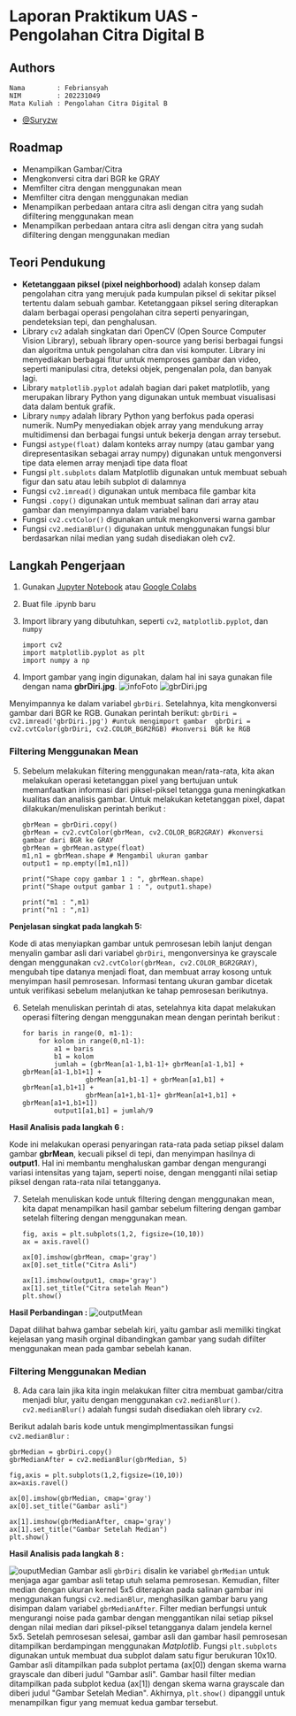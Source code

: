 
# Laporan Praktikum UAS - Pengolahan Citra Digital B

## Authors
    Nama        : Febriansyah
    NIM         : 202231049
    Mata Kuliah : Pengolahan Citra Digital B 
- [@Suryzw](https://github.com/Suryzw)
## Roadmap

- Menampilkan Gambar/Citra
- Mengkonversi citra dari BGR ke GRAY
- Memfilter citra dengan menggunakan mean
- Memfilter citra dengan menggunakan median
- Menampilkan perbedaan antara citra asli dengan citra yang sudah difiltering menggunakan mean
- Menampilkan perbedaan antara citra asli dengan citra yang sudah difiltering dengan menggunakan median
## Teori Pendukung

- **Ketetanggaan piksel (pixel neighborhood)** adalah konsep dalam pengolahan citra yang merujuk pada kumpulan piksel di sekitar piksel tertentu dalam sebuah gambar. Ketetanggaan piksel sering diterapkan dalam berbagai operasi pengolahan citra seperti penyaringan, pendeteksian tepi, dan penghalusan.
- Library `cv2` adalah singkatan dari OpenCV (Open Source Computer Vision Library), sebuah library open-source yang berisi berbagai fungsi dan algoritma untuk pengolahan citra dan visi komputer. Library ini menyediakan berbagai fitur untuk memproses gambar dan video, seperti manipulasi citra, deteksi objek, pengenalan pola, dan banyak lagi.
- Library `matplotlib.pyplot` adalah bagian dari paket matplotlib, yang merupakan library Python yang digunakan untuk membuat visualisasi data dalam bentuk grafik. 
- Library `numpy` adalah library Python yang berfokus pada operasi numerik. NumPy menyediakan objek array yang mendukung array multidimensi dan berbagai fungsi untuk bekerja dengan array tersebut. 
- Fungsi `astype(float)` dalam konteks array numpy (atau gambar yang direpresentasikan sebagai array numpy) digunakan untuk mengonversi tipe data elemen array menjadi tipe data float
- Fungsi `plt.subplots` dalam Matplotlib digunakan untuk membuat sebuah figur dan satu atau lebih subplot di dalamnya
- Fungsi `cv2.imread()` digunakan untuk membaca file gambar kita
- Fungsi `.copy()` digunakan untuk membuat salinan dari array atau gambar dan menyimpannya dalam variabel baru
- Fungsi `cv2.cvtColor()` digunakan untuk mengkonversi warna gambar
- Fungsi `cv2.medianBlur()` digunakan untuk menggunakan fungsi blur berdasarkan nilai median yang sudah disediakan oleh cv2.
## Langkah Pengerjaan

1. Gunakan [Jupyter Notebook](https://jupyter.org/install) atau [Google Colabs](https://colab.google/) 
2. Buat file .ipynb baru
3. Import library yang dibutuhkan, seperti `cv2`, `matplotlib.pyplot`, dan `numpy`

    ```
    import cv2
    import matplotlib.pyplot as plt
    import numpy a np
    ```
4. Import gambar yang ingin digunakan, dalam hal ini saya gunakan file dengan nama **gbrDiri.jpg**.
![infoFoto](infoFoto.jpg)
![gbrDiri.jpg](gbrDiri.jpg)

Menyimpannya ke dalam variabel `gbrDiri`. Setelahnya, kita mengkonversi gambar dari BGR ke RGB. Gunakan perintah berikut:
    ```
    gbrDiri = cv2.imread('gbrDiri.jpg') #untuk mengimport gambar 
    gbrDiri = cv2.cvtColor(gbrDiri, cv2.COLOR_BGR2RGB) #konversi BGR ke RGB
    ```

### Filtering Menggunakan Mean

5. Sebelum melakukan filtering menggunakan mean/rata-rata, kita akan melakukan operasi ketetanggan pixel yang bertujuan untuk memanfaatkan informasi dari piksel-piksel tetangga guna meningkatkan kualitas dan analisis gambar. Untuk melakukan ketetanggan pixel, dapat dilakukan/menuliskan perintah berikut : 
    ```
    gbrMean = gbrDiri.copy()
    gbrMean = cv2.cvtColor(gbrMean, cv2.COLOR_BGR2GRAY) #konversi gambar dari BGR ke GRAY
    gbrMean = gbrMean.astype(float) 
    m1,n1 = gbrMean.shape # Mengambil ukuran gambar
    output1 = np.empty([m1,n1])

    print("Shape copy gambar 1 : ", gbrMean.shape)
    print("Shape output gambar 1 : ", output1.shape)

    print("m1 : ",m1)
    print("n1 : ",n1)
    ```
**Penjelasan singkat pada langkah 5:**

Kode di atas menyiapkan gambar untuk pemrosesan lebih lanjut dengan menyalin gambar asli dari variabel `gbrDiri`, mengonversinya ke grayscale dengan menggunakan `cv2.cvtColor(gbrMean, cv2.COLOR_BGR2GRAY)`, mengubah tipe datanya menjadi float, dan membuat array kosong untuk menyimpan hasil pemrosesan. Informasi tentang ukuran gambar dicetak untuk verifikasi sebelum melanjutkan ke tahap pemrosesan berikutnya.

6. Setelah menuliskan perintah di atas, setelahnya kita dapat melakukan operasi filtering dengan menggunakan mean dengan perintah berikut :  
    ```
    for baris in range(0, m1-1):
        for kolom in range(0,n1-1):
            a1 = baris
            b1 = kolom
            jumlah = (gbrMean[a1-1,b1-1]+ gbrMean[a1-1,b1] + gbrMean[a1-1,b1+1] +
                    gbrMean[a1,b1-1] + gbrMean[a1,b1] + gbrMean[a1,b1+1] +
                    gbrMean[a1+1,b1-1]+ gbrMean[a1+1,b1] + gbrMean[a1+1,b1+1])
            output1[a1,b1] = jumlah/9
    ```

**Hasil Analisis pada langkah 6 :** 

Kode ini melakukan operasi penyaringan rata-rata pada setiap piksel dalam gambar **gbrMean**, kecuali piksel di tepi, dan menyimpan hasilnya di **output1**. Hal ini membantu menghaluskan gambar dengan mengurangi variasi intensitas yang tajam, seperti noise, dengan mengganti nilai setiap piksel dengan rata-rata nilai tetangganya.

7. Setelah menuliskan kode untuk filtering dengan menggunakan mean, kita dapat menampilkan hasil gambar sebelum filtering dengan gambar setelah filtering dengan menggunakan mean.
    ```
    fig, axis = plt.subplots(1,2, figsize=(10,10))
    ax = axis.ravel()

    ax[0].imshow(gbrMean, cmap='gray')
    ax[0].set_title("Citra Asli")

    ax[1].imshow(output1, cmap='gray')
    ax[1].set_title("Citra setelah Mean")
    plt.show()
    ```
**Hasil Perbandingan :** 
![outputMean](outputMean.png)

Dapat dilihat bahwa gambar sebelah kiri, yaitu gambar asli memiliki tingkat kejelasan yang masih orginal dibandingkan gambar yang sudah difilter menggunakan mean pada gambar sebelah kanan. 

### Filtering Menggunakan Median

8. Ada cara lain jika kita ingin melakukan filter citra membuat gambar/citra menjadi blur, yaitu dengan menggunakan `cv2.medianBlur()`. `cv2.medianBlur()` adalah fungsi sudah disediakan oleh library `cv2`.

Berikut adalah baris kode untuk mengimplmentassikan fungsi `cv2.medianBlur` :

```
gbrMedian = gbrDiri.copy()
gbrMedianAfter = cv2.medianBlur(gbrMedian, 5)

fig,axis = plt.subplots(1,2,figsize=(10,10))
ax=axis.ravel()

ax[0].imshow(gbrMedian, cmap='gray')
ax[0].set_title("Gambar asli")

ax[1].imshow(gbrMedianAfter, cmap='gray')
ax[1].set_title("Gambar Setelah Median")
plt.show()

```

**Hasil Analisis pada langkah 8 :**

![ouputMedian](ouputMedian.png)
Gambar asli `gbrDiri` disalin ke variabel `gbrMedian` untuk menjaga agar gambar asli tetap utuh selama pemrosesan. Kemudian, filter median dengan ukuran kernel 5x5 diterapkan pada salinan gambar ini menggunakan fungsi `cv2.medianBlur`, menghasilkan gambar baru yang disimpan dalam variabel `gbrMedianAfter`. Filter median berfungsi untuk mengurangi noise pada gambar dengan menggantikan nilai setiap piksel dengan nilai median dari piksel-piksel tetangganya dalam jendela kernel 5x5. Setelah pemrosesan selesai, gambar asli dan gambar hasil pemrosesan ditampilkan berdampingan menggunakan *Matplotlib*. Fungsi `plt.subplots` digunakan untuk membuat dua subplot dalam satu figur berukuran 10x10. Gambar asli ditampilkan pada subplot pertama (ax[0]) dengan skema warna grayscale dan diberi judul "Gambar asli". Gambar hasil filter median ditampilkan pada subplot kedua (ax[1]) dengan skema warna grayscale dan diberi judul "Gambar Setelah Median". Akhirnya, `plt.show()` dipanggil untuk menampilkan figur yang memuat kedua gambar tersebut.
